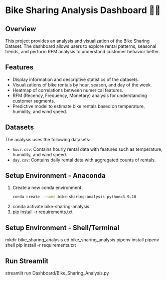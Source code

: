 # Bike Sharing Analysis Dashboard 🚴‍♂️

## Overview
This project provides an analysis and visualization of the Bike Sharing Dataset. The dashboard allows users to explore rental patterns, seasonal trends, and perform RFM analysis to understand customer behavior better.

## Features
- Display information and descriptive statistics of the datasets.
- Visualizations of bike rentals by hour, season, and day of the week.
- Heatmap of correlations between numerical features.
- RFM (Recency, Frequency, Monetary) analysis for understanding customer segments.
- Predictive model to estimate bike rentals based on temperature, humidity, and wind speed.

## Datasets
The analysis uses the following datasets:
- `hour.csv`: Contains hourly rental data with features such as temperature, humidity, and wind speed.
- `day.csv`: Contains daily rental data with aggregated counts of rentals.

## Setup Environment - Anaconda
1. Create a new conda environment:
   ```bash
   conda create --name bike-sharing-analysis python=3.9.18
2. conda activate bike-sharing-analysis
3. pip install -r requirements.txt

## Setup Environment - Shell/Terminal
mkdir bike_sharing_analysis
cd bike_sharing_analysis
pipenv install
pipenv shell
pip install -r requirements.txt

## Run Streamlit
streamlit run Dashboard/Bike_Sharing_Analysis.py


